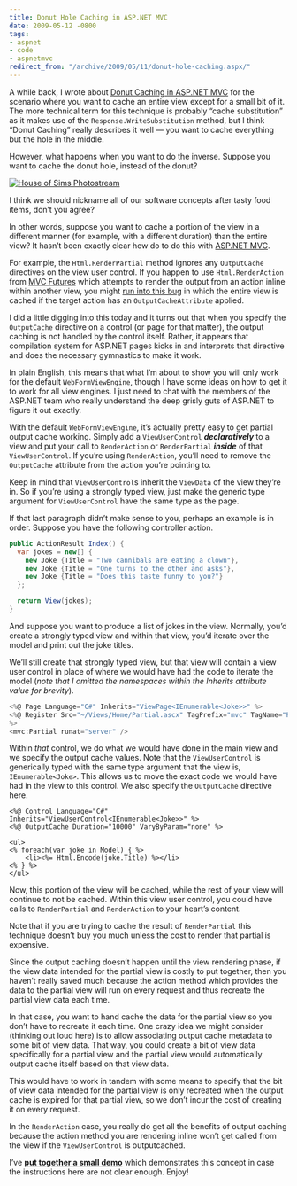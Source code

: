 ```yaml
---
title: Donut Hole Caching in ASP.NET MVC
date: 2009-05-12 -0800
tags:
- aspnet
- code
- aspnetmvc
redirect_from: "/archive/2009/05/11/donut-hole-caching.aspx/"
---
```


A while back, I wrote about [Donut Caching in ASP.NET
MVC](https://haacked.com/archive/2008/11/05/donut-caching-in-asp.net-mvc.aspx "Donut Caching")
for the scenario where you want to cache an entire view except for a
small bit of it. The more technical term for this technique is probably
“cache substitution” as it makes use of the `Response.WriteSubstitution`
method, but I think “Donut Caching” really describes it well — you want
to cache everything but the hole in the middle.

However, what happens when you want to do the inverse. Suppose you want
to cache the donut hole, instead of the donut?

[![House of Sims
Photostream](https://haacked.com/images/haacked_com/WindowsLiveWriter/PartialCachinginASP.NETMVC_131B3/2534011147_283339d6c1_3.jpg "House of Sims Photostream")](http://www.flickr.com/photos/houseofsims/2534011147/ "Creative Commons By Attribution")

I think we should nickname all of our software concepts after tasty food
items, don’t you agree?

In other words, suppose you want to cache a portion of the view in a
different manner (for example, with a different duration) than the
entire view? It hasn’t been exactly clear how do to do this with
[ASP.NET MVC](http://asp.net/mvc "ASP.NET Website").

For example, the `Html.RenderPartial` method ignores any `OutputCache`
directives on the view user control. If you happen to use
`Html.RenderAction` from [MVC
Futures](http://aspnet.codeplex.com/Release/ProjectReleases.aspx?ReleaseId=24471 "MVC Futures")
which attempts to render the output from an action inline within another
view, you might [run into this
bug](http://stackoverflow.com/questions/606962/outputcache-and-renderaction-cache-whole-page "RenderAction caches whole page")
in which the entire view is cached if the target action has an
`OutputCacheAttribute` applied.

I did a little digging into this today and it turns out that when you
specify the `OutputCache` directive on a control (or page for that
matter), the output caching is not handled by the control itself.
Rather, it appears that compilation system for ASP.NET pages kicks in
and interprets that directive and does the necessary gymnastics to make
it work.

In plain English, this means that what I’m about to show you will only
work for the default `WebFormViewEngine`, though I have some ideas on
how to get it to work for all view engines. I just need to chat with the
members of the ASP.NET team who really understand the deep grisly guts
of ASP.NET to figure it out exactly.

With the default `WebFormViewEngine`, it’s actually pretty easy to get
partial output cache working. Simply add a `ViewUserControl`
***declaratively*** to a view and put your call to `RenderAction` or
`RenderPartial` ***inside*** of that `ViewUserControl`. If you’re using
`RenderAction`, you’ll need to remove the `OutputCache` attribute from
the action you’re pointing to.

Keep in mind that `ViewUserControl`s inherit the `ViewData` of the view
they’re in. So if you’re using a strongly typed view, just make the
generic type argument for `ViewUserControl` have the same type as the
page.

If that last paragraph didn’t make sense to you, perhaps an example is
in order. Suppose you have the following controller action.

```csharp
public ActionResult Index() {
  var jokes = new[] { 
    new Joke {Title = "Two cannibals are eating a clown"},
    new Joke {Title = "One turns to the other and asks"},
    new Joke {Title = "Does this taste funny to you?"}
  };

  return View(jokes);
}
```

And suppose you want to produce a list of jokes in the view. Normally,
you’d create a strongly typed view and within that view, you’d iterate
over the model and print out the joke titles.

We’ll still create that strongly typed view, but that view will contain
a view user control in place of where we would have had the code to
iterate the model (*note that I omitted the namespaces within the
Inherits attribute value for brevity*).

```csharp
<%@ Page Language="C#" Inherits="ViewPage<IEnumerable<Joke>>" %>
<%@ Register Src="~/Views/Home/Partial.ascx" TagPrefix="mvc" TagName="Partial" 
%>
<mvc:Partial runat="server" />
```

Within *that* control, we do what we would have done in the main view
and we specify the output cache values. Note that the `ViewUserControl`
is generically typed with the same type argument that the view is,
`IEnumerable<Joke>`. This allows us to move the exact code we would have
had in the view to this control. We also specify the `OutputCache`
directive here.

```aspx-cs
<%@ Control Language="C#" Inherits="ViewUserControl<IEnumerable<Joke>>" %>
<%@ OutputCache Duration="10000" VaryByParam="none" %>

<ul>
<% foreach(var joke in Model) { %>
    <li><%= Html.Encode(joke.Title) %></li>
<% } %>
</ul>
```

Now, this portion of the view will be cached, while the rest of your
view will continue to not be cached. Within this view user control, you
could have calls to `RenderPartial` and `RenderAction` to your heart’s
content.

Note that if you are trying to cache the result of `RenderPartial` this
technique doesn’t buy you much unless the cost to render that partial is
expensive.

Since the output caching doesn’t happen until the view rendering phase,
if the view data intended for the partial view is costly to put
together, then you haven’t really saved much because the action method
which provides the data to the partial view will run on every request
and thus recreate the partial view data each time.

In that case, you want to hand cache the data for the partial view so
you don’t have to recreate it each time. One crazy idea we might
consider (thinking out loud here) is to allow associating output cache
metadata to some bit of view data. That way, you could create a bit of
view data specifically for a partial view and the partial view would
automatically output cache itself based on that view data.

This would have to work in tandem with some means to specify that the
bit of view data intended for the partial view is only recreated when
the output cache is expired for that partial view, so we don’t incur the
cost of creating it on every request.

In the `RenderAction` case, you really do get all the benefits of output
caching because the action method you are rendering inline won’t get
called from the view if the `ViewUserControl` is outputcached.

I’ve **[put together a small
demo](http://code.haacked.com/mvc-2/DonutHoleCaching.zip "Partial Cache Demo")**
which demonstrates this concept in case the instructions here are not
clear enough. Enjoy!

